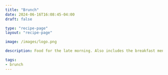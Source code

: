 ```yaml
---
title: "Brunch"
date: 2024-06-16T16:08:45-04:00
draft: false

type: "recipe-page"
layout: "recipe-page"

image: /images/logo.png

description: Food for the late morning. Also includes the breakfast menu items.

tags:
- brunch
---
```

